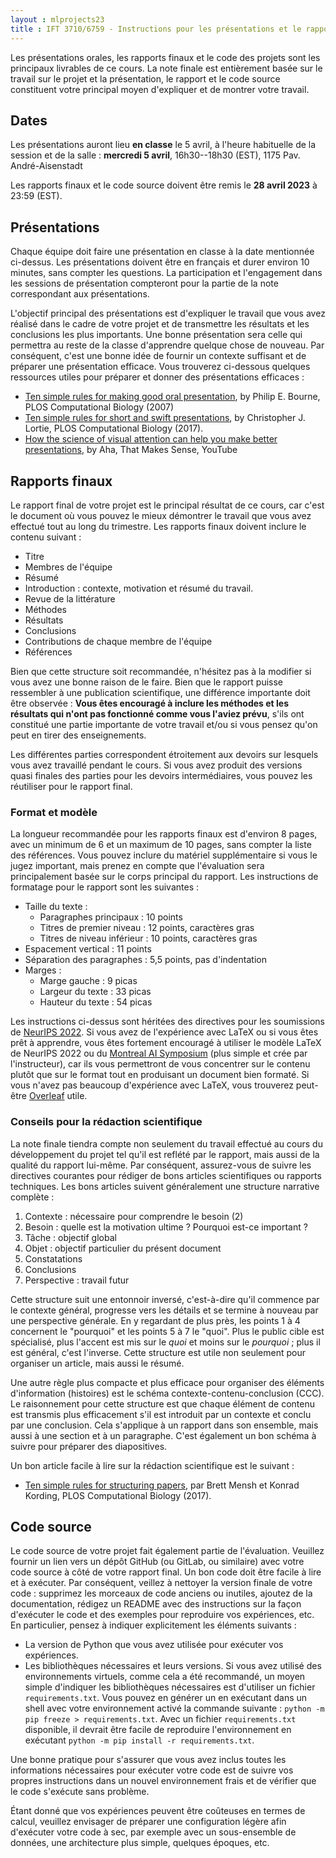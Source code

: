 ```yaml
---
layout : mlprojects23
title : IFT 3710/6759 - Instructions pour les présentations et le rapport final
---
```


Les présentations orales, les rapports finaux et le code des projets sont les principaux livrables de ce cours. La note finale est entièrement basée sur le travail sur le projet et la présentation, le rapport et le code source constituent votre principal moyen d'expliquer et de montrer votre travail.

## Dates

Les présentations auront lieu **en classe** le 5 avril, à l'heure habituelle de la session et de la salle : **mercredi 5 avril**, 16h30--18h30 (EST), 1175 Pav. André-Aisenstadt

Les rapports finaux et le code source doivent être remis le **28 avril 2023** à 23:59 (EST).

## Présentations

Chaque équipe doit faire une présentation en classe à la date mentionnée ci-dessus. Les présentations doivent être en français et durer environ 10 minutes, sans compter les questions. La participation et l'engagement dans les sessions de présentation compteront pour la partie de la note correspondant aux présentations.

L'objectif principal des présentations est d'expliquer le travail que vous avez réalisé dans le cadre de votre projet et de transmettre les résultats et les conclusions les plus importants. Une bonne présentation sera celle qui permettra au reste de la classe d'apprendre quelque chose de nouveau. Par conséquent, c'est une bonne idée de fournir un contexte suffisant et de préparer une présentation efficace. Vous trouverez ci-dessous quelques ressources utiles pour préparer et donner des présentations efficaces :

* [Ten simple rules for making good oral presentation](https://journals.plos.org/ploscompbiol/article/file?id=10.1371/journal.pcbi.0030077&type=printable), by Philip E. Bourne, PLOS Computational Biology (2007)
* [Ten simple rules for short and swift presentations](https://journals.plos.org/ploscompbiol/article/file?id=10.1371/journal.pcbi.1005373&type=printable), by Christopher J. Lortie, PLOS Computational Biology (2017).
* [How the science of visual attention can help you make better presentations](https://www.youtube.com/watch?v=gOnSTEFJmoU), by  Aha, That Makes Sense, YouTube

## Rapports finaux

Le rapport final de votre projet est le principal résultat de ce cours, car c'est le document où vous pouvez le mieux démontrer le travail que vous avez effectué tout au long du trimestre. Les rapports finaux doivent inclure le contenu suivant :

* Titre
* Membres de l'équipe
* Résumé
* Introduction : contexte, motivation et résumé du travail.
* Revue de la littérature
* Méthodes
* Résultats
* Conclusions
* Contributions de chaque membre de l'équipe
* Références

Bien que cette structure soit recommandée, n'hésitez pas à la modifier si vous avez une bonne raison de le faire. Bien que le rapport puisse ressembler à une publication scientifique, une différence importante doit être observée : **Vous êtes encouragé à inclure les méthodes et les résultats qui n'ont pas fonctionné comme vous l'aviez prévu**, s'ils ont constitué une partie importante de votre travail et/ou si vous pensez qu'on peut en tirer des enseignements. 

Les différentes parties correspondent étroitement aux devoirs sur lesquels vous avez travaillé pendant le cours. Si vous avez produit des versions quasi finales des parties pour les devoirs intermédiaires, vous pouvez les réutiliser pour le rapport final.

### Format et modèle

La longueur recommandée pour les rapports finaux est d'environ 8 pages, avec un minimum de 6 et un maximum de 10 pages, sans compter la liste des références. Vous pouvez inclure du matériel supplémentaire si vous le jugez important, mais prenez en compte que l'évaluation sera principalement basée sur le corps principal du rapport. Les instructions de formatage pour le rapport sont les suivantes :

* Taille du texte :
    * Paragraphes principaux : 10 points
    * Titres de premier niveau : 12 points, caractères gras
    * Titres de niveau inférieur : 10 points, caractères gras
* Espacement vertical : 11 points
* Séparation des paragraphes : 5,5 points, pas d'indentation
* Marges :
    * Marge gauche : 9 picas
    * Largeur du texte : 33 picas
    * Hauteur du texte : 54 picas

Les instructions ci-dessus sont héritées des directives pour les soumissions de [NeurIPS 2022](https://neurips.cc/Conferences/2022/PaperInformation/StyleFiles). Si vous avez de l'expérience avec LaTeX ou si vous êtes prêt à apprendre, vous êtes fortement encouragé à utiliser le modèle LaTeX de NeurIPS 2022 ou du [Montreal AI Symposium](https://github.com/alexhernandezgarcia/mais-latex) (plus simple et crée par l'instructeur), car ils vous permettront de vous concentrer sur le contenu plutôt que sur le format tout en produisant un document bien formaté. Si vous n'avez pas beaucoup d'expérience avec LaTeX, vous trouverez peut-être [Overleaf](https://www.overleaf.com/) utile.

### Conseils pour la rédaction scientifique

La note finale tiendra compte non seulement du travail effectué au cours du développement du projet tel qu'il est reflété par le rapport, mais aussi de la qualité du rapport lui-même. Par conséquent, assurez-vous de suivre les directives courantes pour rédiger de bons articles scientifiques ou rapports techniques. Les bons articles suivent généralement une structure narrative complète :

1. Contexte : nécessaire pour comprendre le besoin (2)
2. Besoin : quelle est la motivation ultime ? Pourquoi est-ce important ?
3. Tâche : objectif global
4. Objet : objectif particulier du présent document
5. Constatations
6. Conclusions
7. Perspective : travail futur

Cette structure suit une entonnoir inversé, c'est-à-dire qu'il commence par le contexte général, progresse vers les détails et se termine à nouveau par une perspective générale. En y regardant de plus près, les points 1 à 4 concernent le "pourquoi" et les points 5 à 7 le "quoi". Plus le public cible est spécialisé, plus l'accent est mis sur le _quoi_ et moins sur le _pourquoi_ ; plus il est général, c'est l'inverse. Cette structure est utile non seulement pour organiser un article, mais aussi le résumé.

Une autre règle plus compacte et plus efficace pour organiser des éléments d'information (histoires) est le schéma contexte-contenu-conclusion (CCC). Le raisonnement pour cette structure est que chaque élément de contenu est transmis plus efficacement s'il est introduit par un contexte et conclu par une conclusion. Cela s'applique à un rapport dans son ensemble, mais aussi à une section et à un paragraphe. C'est également un bon schéma à suivre pour préparer des diapositives.

Un bon article facile à lire sur la rédaction scientifique est le suivant :

* [Ten simple rules for structuring papers](https://journals.plos.org/ploscompbiol/article/file?id=10.1371/journal.pcbi.1005619&type=printable), par Brett Mensh et Konrad Kording, PLOS Computational Biology (2017).

## Code source

Le code source de votre projet fait également partie de l'évaluation. Veuillez fournir un lien vers un dépôt GitHub (ou GitLab, ou similaire) avec votre code source à côté de votre rapport final. Un bon code doit être facile à lire et à exécuter. Par conséquent, veillez à nettoyer la version finale de votre code : supprimez les morceaux de code anciens ou inutiles, ajoutez de la documentation, rédigez un README avec des instructions sur la façon d'exécuter le code et des exemples pour reproduire vos expériences, etc. En particulier, pensez à indiquer explicitement les éléments suivants :

* La version de Python que vous avez utilisée pour exécuter vos expériences.
* Les bibliothèques nécessaires et leurs versions. Si vous avez utilisé des environnements virtuels, comme cela a été recommandé, un moyen simple d'indiquer les bibliothèques nécessaires est d'utiliser un fichier `requirements.txt`. Vous pouvez en générer un en exécutant dans un shell avec votre environnement activé la commande suivante : `python -m pip freeze > requirements.txt`. Avec un fichier `requirements.txt` disponible, il devrait être facile de reproduire l'environnement en exécutant `python -m pip install -r requirements.txt`.

Une bonne pratique pour s'assurer que vous avez inclus toutes les informations nécessaires pour exécuter votre code est de suivre vos propres instructions dans un nouvel environnement frais et de vérifier que le code s'exécute sans problème.

Étant donné que vos expériences peuvent être coûteuses en termes de calcul, veuillez envisager de préparer une configuration légère afin d'exécuter votre code à sec, par exemple avec un sous-ensemble de données, une architecture plus simple, quelques époques, etc.



